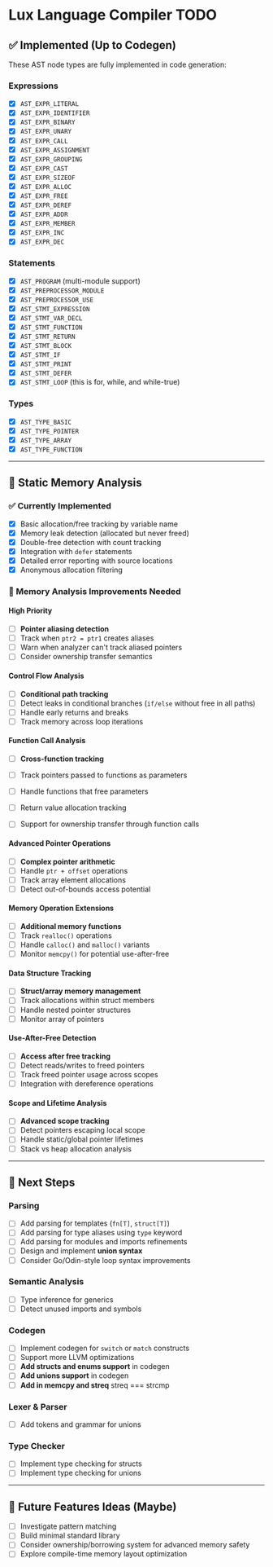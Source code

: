 # Lux Language Compiler TODO

## ✅ Implemented (Up to Codegen)
These AST node types are fully implemented in code generation:

### Expressions
- [x] `AST_EXPR_LITERAL`
- [x] `AST_EXPR_IDENTIFIER`
- [x] `AST_EXPR_BINARY`
- [x] `AST_EXPR_UNARY`
- [x] `AST_EXPR_CALL`
- [x] `AST_EXPR_ASSIGNMENT`
- [x] `AST_EXPR_GROUPING`
- [x] `AST_EXPR_CAST`
- [x] `AST_EXPR_SIZEOF`
- [x] `AST_EXPR_ALLOC`
- [x] `AST_EXPR_FREE`
- [x] `AST_EXPR_DEREF`
- [x] `AST_EXPR_ADDR`
- [x] `AST_EXPR_MEMBER`
- [x] `AST_EXPR_INC`
- [x] `AST_EXPR_DEC`

### Statements
- [x] `AST_PROGRAM` (multi-module support)
- [x] `AST_PREPROCESSOR_MODULE`
- [x] `AST_PREPROCESSOR_USE`
- [x] `AST_STMT_EXPRESSION`
- [x] `AST_STMT_VAR_DECL`
- [x] `AST_STMT_FUNCTION`
- [x] `AST_STMT_RETURN`
- [x] `AST_STMT_BLOCK`
- [x] `AST_STMT_IF`
- [x] `AST_STMT_PRINT`
- [x] `AST_STMT_DEFER`
- [x] `AST_STMT_LOOP` (this is for, while, and while-true)

### Types
- [x] `AST_TYPE_BASIC`
- [x] `AST_TYPE_POINTER`
- [x] `AST_TYPE_ARRAY`
- [x] `AST_TYPE_FUNCTION`

---

## 🧠 Static Memory Analysis

### ✅ Currently Implemented
- [x] Basic allocation/free tracking by variable name
- [x] Memory leak detection (allocated but never freed)
- [x] Double-free detection with count tracking
- [x] Integration with `defer` statements
- [x] Detailed error reporting with source locations
- [x] Anonymous allocation filtering

### 🔧 Memory Analysis Improvements Needed

#### High Priority
- [ ] **Pointer aliasing detection**
- [ ] Track when `ptr2 = ptr1` creates aliases
- [ ] Warn when analyzer can't track aliased pointers
- [ ] Consider ownership transfer semantics

#### Control Flow Analysis  
- [ ] **Conditional path tracking**
- [ ] Detect leaks in conditional branches (`if/else` without free in all paths)
- [ ] Handle early returns and breaks
- [ ] Track memory across loop iterations

#### Function Call Analysis
- [ ] **Cross-function tracking**
- [ ] Track pointers passed to functions as parameters
- [ ] Handle functions that free parameters
- [ ] Return value allocation tracking
- [ ] Support for ownership transfer through function calls


#### Advanced Pointer Operations
- [ ] **Complex pointer arithmetic**
- [ ] Handle `ptr + offset` operations
- [ ] Track array element allocations
- [ ] Detect out-of-bounds access potential

#### Memory Operation Extensions
- [ ] **Additional memory functions**
- [ ] Track `realloc()` operations
- [ ] Handle `calloc()` and `malloc()` variants
- [ ] Monitor `memcpy()` for potential use-after-free

#### Data Structure Tracking
- [ ] **Struct/array memory management**
- [ ] Track allocations within struct members
- [ ] Handle nested pointer structures
- [ ] Monitor array of pointers

#### Use-After-Free Detection
- [ ] **Access after free tracking**
- [ ] Detect reads/writes to freed pointers
- [ ] Track freed pointer usage across scopes
- [ ] Integration with dereference operations

#### Scope and Lifetime Analysis
- [ ] **Advanced scope tracking**
- [ ] Detect pointers escaping local scope
- [ ] Handle static/global pointer lifetimes
- [ ] Stack vs heap allocation analysis

---

## 📝 Next Steps

### Parsing
- [ ] Add parsing for templates (`fn[T]`, `struct[T]`)  
- [ ] Add parsing for type aliases using `type` keyword  
- [ ] Add parsing for modules and imports refinements  
- [ ] Design and implement **union syntax**
- [ ] Consider Go/Odin-style loop syntax improvements

### Semantic Analysis
- [ ] Type inference for generics  
- [ ] Detect unused imports and symbols  

### Codegen
- [ ] Implement codegen for `switch` or `match` constructs  
- [ ] Support more LLVM optimizations  
- [ ] **Add structs and enums support** in codegen  
- [ ] **Add unions support** in codegen
- [ ] **Add in memcpy and streq** streq === strcmp

### Lexer & Parser
- [ ] Add tokens and grammar for unions  

### Type Checker
- [ ] Implement type checking for structs  
- [ ] Implement type checking for unions 

---

## 🚀 Future Features Ideas (Maybe)
- [ ] Investigate pattern matching  
- [ ] Build minimal standard library
- [ ] Consider ownership/borrowing system for advanced memory safety
- [ ] Explore compile-time memory layout optimization
